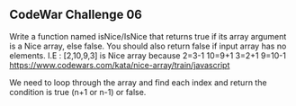 ## CodeWar Challenge 06
Write a function named isNice/IsNice that returns true if its array argument is a Nice array, else false. You should also return false if input array has no elements.
I.E : [2,10,9,3] is Nice array because
        2=3-1
                10=9+1
                        3=2+1
                                9=10-1
https://www.codewars.com/kata/nice-array/train/javascript

We need to loop through the array and find each index and return the condition is true (n+1 or n-1) or false.
